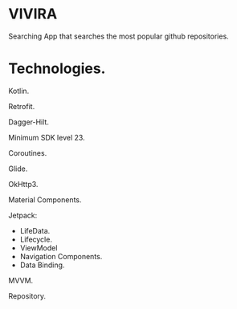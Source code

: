 # VIVIRA
Searching App that searches the most popular github repositories.

# Technologies. 
Kotlin. 

Retrofit. 

Dagger-Hilt. 

Minimum SDK level 23. 

Coroutines. 

Glide. 

OkHttp3. 

Material Components.  

Jetpack:  
- LifeData. 
- Lifecycle. 
- ViewModel 
- Navigation Components. 
- Data Binding. 

MVVM. 

Repository. 
